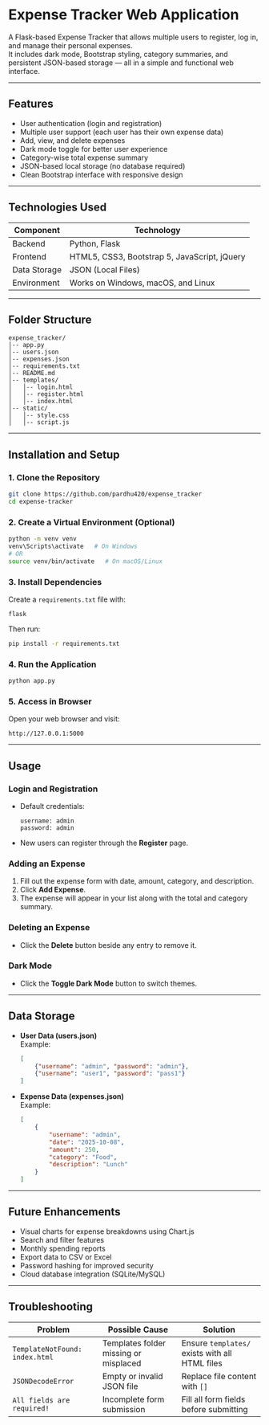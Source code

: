 # Expense Tracker Web Application

A Flask-based Expense Tracker that allows multiple users to register, log in, and manage their personal expenses.  
It includes dark mode, Bootstrap styling, category summaries, and persistent JSON-based storage — all in a simple and functional web interface.

---

## Features

- User authentication (login and registration)
- Multiple user support (each user has their own expense data)
- Add, view, and delete expenses
- Dark mode toggle for better user experience
- Category-wise total expense summary
- JSON-based local storage (no database required)
- Clean Bootstrap interface with responsive design

---

## Technologies Used

| Component | Technology |
|------------|-------------|
| Backend | Python, Flask |
| Frontend | HTML5, CSS3, Bootstrap 5, JavaScript, jQuery |
| Data Storage | JSON (Local Files) |
| Environment | Works on Windows, macOS, and Linux |

---

## Folder Structure

```
expense_tracker/
│-- app.py
│-- users.json
│-- expenses.json
│-- requirements.txt
│-- README.md
│-- templates/
│   │-- login.html
│   │-- register.html
│   │-- index.html
│-- static/
│   │-- style.css
│   │-- script.js
```

---

## Installation and Setup

### 1. Clone the Repository
```bash
git clone https://github.com/pardhu420/expense_tracker
cd expense-tracker
```

### 2. Create a Virtual Environment (Optional)
```bash
python -m venv venv
venv\Scripts\activate   # On Windows
# OR
source venv/bin/activate   # On macOS/Linux
```

### 3. Install Dependencies
Create a `requirements.txt` file with:
```
flask
```

Then run:
```bash
pip install -r requirements.txt
```

### 4. Run the Application
```bash
python app.py
```

### 5. Access in Browser
Open your web browser and visit:
```
http://127.0.0.1:5000
```

---

## Usage

### Login and Registration
- Default credentials:
  ```
  username: admin
  password: admin
  ```
- New users can register through the **Register** page.

### Adding an Expense
1. Fill out the expense form with date, amount, category, and description.
2. Click **Add Expense**.
3. The expense will appear in your list along with the total and category summary.

### Deleting an Expense
- Click the **Delete** button beside any entry to remove it.

### Dark Mode
- Click the **Toggle Dark Mode** button to switch themes.

---

## Data Storage

- **User Data (users.json)**  
  Example:
  ```json
  [
      {"username": "admin", "password": "admin"},
      {"username": "user1", "password": "pass1"}
  ]
  ```

- **Expense Data (expenses.json)**  
  Example:
  ```json
  [
      {
          "username": "admin",
          "date": "2025-10-08",
          "amount": 250,
          "category": "Food",
          "description": "Lunch"
      }
  ]
  ```

---

## Future Enhancements

- Visual charts for expense breakdowns using Chart.js
- Search and filter features
- Monthly spending reports
- Export data to CSV or Excel
- Password hashing for improved security
- Cloud database integration (SQLite/MySQL)

---

## Troubleshooting

| Problem | Possible Cause | Solution |
|----------|----------------|-----------|
| `TemplateNotFound: index.html` | Templates folder missing or misplaced | Ensure `templates/` exists with all HTML files |
| `JSONDecodeError` | Empty or invalid JSON file | Replace file content with `[]` |
| `All fields are required!` | Incomplete form submission | Fill all form fields before submitting |
